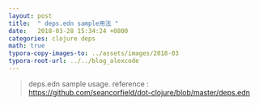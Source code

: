 ```yaml
---
layout: post
title:  " deps.edn sample用法 "
date:   2018-03-28 15:34:24 +0800
categories: clojure deps
math: true
typora-copy-images-to: ../assets/images/2018-03
typora-root-url: ../../blog_alexcode
---
```


> deps.edn sample usage. reference : <https://github.com/seancorfield/dot-clojure/blob/master/deps.edn>



<script src="https://gist.github.com/foxlog/afd140ca1e744086f2bb2e71e81a4fc5.js"></script>






